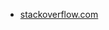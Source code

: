 * [stackoverflow.com](https://stackoverflow.com/questions/61710821/rounded-edges-on-fonts-with-css)
